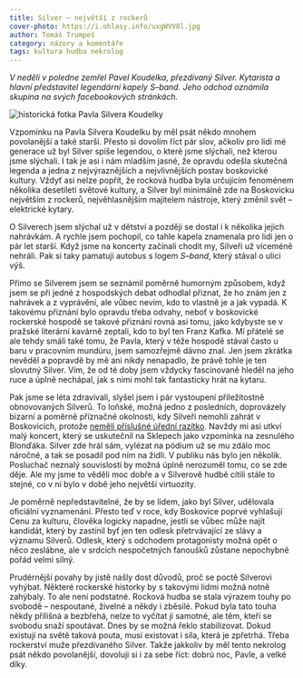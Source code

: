 ```yaml
---
title: Silver – největší z rockerů
cover-photo: https://i.ohlasy.info/uxgWVV8l.jpg
author: Tomáš Trumpeš
category: názory a komentáře
tags: kultura hudba nekrolog
---
```


*V neděli v poledne zemřel Pavel Koudelka, přezdívaný Silver. Kytarista a hlavní představitel legendární kapely S–band. Jeho odchod oznámila skupina na svých facebookových stránkách.*

<img src="https://i.ohlasy.info/dbRjcU1.jpg" alt="historická fotka Pavla Silvera Koudelky" class="img-responsive img-popup" data-author="archiv skupiny S–band">

Vzpomínku na Pavla Silvera Koudelku by měl psát někdo mnohem povolanější a také starší. Přesto si dovolím říct pár slov, ačkoliv pro lidi mé generace už byl Silver spíše legendou, o které jsme slýchali, než kterou jsme slýchali. I tak je asi i nám mladším jasné, že opravdu odešla skutečná legenda a jedna z nejvýraznějších a nejvlivnějších postav boskovické kultury. Vždyť asi nelze popřít, že rocková hudba byla určujícím fenoménem několika desetiletí světové kultury, a Silver byl minimálně zde na Boskovicku největším z rockerů, nejvěhlasnějším majitelem nástroje, který změnil svět – elektrické kytary.

O Silverech jsem slýchal už v dětství a později se dostal i k několika jejich nahrávkám. A rychle jsem pochopil, co tahle kapela znamenala pro lidi jen o pár let starší. Když jsme na koncerty začínali chodit my, Silveři už víceméně nehráli. Pak si taky pamatuji autobus s logem *S–band*, který stával o ulici výš. 

Přímo se Silverem jsem se seznámil poměrně humorným způsobem, když jsem se při jedné z hospodských debat odhodlal přiznat, že ho znám jen z nahrávek a z vyprávění, ale vůbec nevím, kdo to vlastně je a jak vypadá. K takovému přiznání bylo opravdu třeba odvahy, neboť v boskovické rockerské hospodě se takové přiznání rovná asi tomu, jako kdybyste se v pražské literární kavárně zeptali, kdo to byl ten Franz Kafka. Mí přátelé se ale tehdy smáli také tomu, že Pavla, který v téže hospodě stával často u baru v pracovním mundúru,  jsem samozřejmě dávno znal. Jen jsem zkrátka nevěděl a popravdě by mě ani nikdy nenapadlo, že právě tohle je ten slovutný Silver. Vím, že od té doby jsem vždycky fascinovaně hleděl na jeho ruce a úplně nechápal, jak s nimi mohl tak fantasticky hrát na kytaru.

Pak jsme se léta zdravívali, slyšel jsem i pár vystoupení příležitostně obnovovaných Silverů. To loňské, možná jedno z posledních, doprovázely bizarní a poměrně příznačné okolnosti, kdy Silveři nemohli zahrát v Boskovicích, protože [neměli příslušné úřední razítko](http://ohlasy.info/clanky/2015/06/silveri-nebudou.html). Navždy mi asi utkví malý koncert, který se uskutečnil na Sklepech jako vzpomínka na zesnulého Blonďáka. Silver zde hrál sám, vylézat na pódium už se mu zdálo moc náročné, a tak se posadil pod ním na židli. V publiku nás bylo jen několik. Posluchač neznalý souvislostí by možná úplně nerozuměl tomu, co se zde děje. Ale my jsme to věděli moc dobře a v Silverově hudbě cítili stále to stejné, co v ní bylo v době jeho největší virtuozity.

Je poměrně nepředstavitelné, že by se lidem, jako byl Silver, udělovala oficiální vyznamenání. Přesto teď v roce, kdy Boskovice poprvé vyhlašují Cenu za kulturu, člověka logicky napadne, jestli se vůbec může najít kandidát, který by zastínil byť jen ten odlesk přetrvávající ze slávy a významu Silverů. Odlesk, který s odchodem protagonisty možná opět o něco zeslábne, ale v srdcích nespočetných fanoušků zůstane nepochybně pořád velmi silný.

Prudérnější povahy by jistě našly dost důvodů, proč se poctě Silverovi vyhýbat. Některé rockerské historky by s takovými lidmi možná notně zahýbaly. To ale není podstatné. Rocková hudba se stala výrazem touhy po svobodě – nespoutané, živelné a někdy i zběsilé. Pokud byla tato touha někdy přílišná a bezbřehá, nelze to vyčítat jí samotné, ale těm, kteří se svobodu snaží spoutávat. Dnes by se možná řeklo stabilizovat. Dokud existují na světě taková pouta, musí existovat i síla, která je zpřetrhá. Třeba rockerství muže přezdívaného Silver. Takže jakkoliv by měl tento nekrolog psát někdo povolanější, dovoluji si i za sebe říct: dobrú noc, Pavle, a velké díky.

